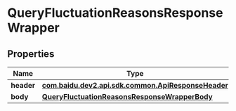 

# QueryFluctuationReasonsResponseWrapper


## Properties

Name | Type | Description | Notes
------------ | ------------- | ------------- | -------------
**header** | [**com.baidu.dev2.api.sdk.common.ApiResponseHeader**](com.baidu.dev2.api.sdk.common.ApiResponseHeader.md) |  |  [optional]
**body** | [**QueryFluctuationReasonsResponseWrapperBody**](QueryFluctuationReasonsResponseWrapperBody.md) |  |  [optional]



